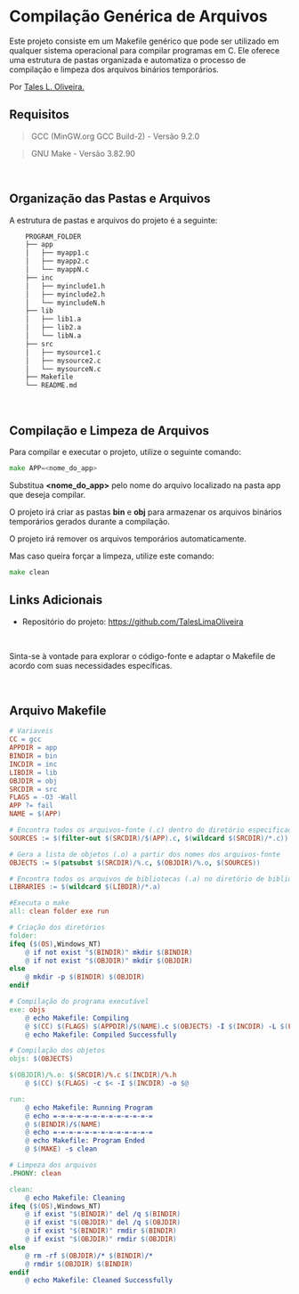 # Compilação Genérica de Arquivos
Este projeto consiste em um Makefile genérico que pode ser utilizado em qualquer sistema operacional para compilar programas em C. Ele oferece uma estrutura de pastas organizada e automatiza o processo de compilação e limpeza dos arquivos binários temporários.

Por [Tales L. Oliveira.](https://github.com/TalesLimaOliveira)

## Requisitos
> GCC (MinGW.org GCC Build-2) - Versão 9.2.0

> GNU Make - Versão 3.82.90

<br>

## Organização das Pastas e Arquivos
A estrutura de pastas e arquivos do projeto é a seguinte:

``` bash
    PROGRAM_FOLDER
    ├── app
    │   ├── myapp1.c
    │   ├── myapp2.c
    │   └── myappN.c
    ├── inc
    │   ├── myinclude1.h
    │   ├── myinclude2.h
    │   └── myincludeN.h
    ├── lib
    │   ├── lib1.a
    │   ├── lib2.a
    │   └── libN.a
    ├── src
    │   ├── mysource1.c
    │   ├── mysource2.c
    │   └── mysourceN.c
    ├── Makefile
    └── README.md
```

<br>

## Compilação e Limpeza de Arquivos

Para compilar e executar o projeto, utilize o seguinte comando:

```go
make APP=<nome_do_app>
```

Substitua **<nome_do_app>** pelo nome do arquivo localizado na pasta app que deseja compilar.

O projeto irá criar as pastas **bin** e **obj** para armazenar os arquivos binários temporários gerados durante a compilação.

O projeto irá remover os arquivos temporários automaticamente.

Mas caso queira forçar a limpeza, utilize este comando:

```go
make clean
```

## Links Adicionais

- Repositório do projeto: https://github.com/TalesLimaOliveira

<br>

Sinta-se à vontade para explorar o código-fonte e adaptar o Makefile de acordo com suas necessidades específicas.

<br>

## Arquivo Makefile

```Makefile
# Variaveis
CC = gcc
APPDIR = app
BINDIR = bin
INCDIR = inc
LIBDIR = lib
OBJDIR = obj
SRCDIR = src
FLAGS = -O3 -Wall
APP ?= fail
NAME = $(APP)

# Encontra todos os arquivos-fonte (.c) dentro do diretório especificado, exceto o arquivo principal
SOURCES := $(filter-out $(SRCDIR)/$(APP).c, $(wildcard $(SRCDIR)/*.c))

# Gera a lista de objetos (.o) a partir dos nomes dos arquivos-fonte
OBJECTS := $(patsubst $(SRCDIR)/%.c, $(OBJDIR)/%.o, $(SOURCES))

# Encontra todos os arquivos de bibliotecas (.a) no diretório de bibliotecas
LIBRARIES := $(wildcard $(LIBDIR)/*.a)

#Executa o make
all: clean folder exe run

# Criação dos diretórios
folder:
ifeq ($(OS),Windows_NT)
	@ if not exist "$(BINDIR)" mkdir $(BINDIR)
	@ if not exist "$(OBJDIR)" mkdir $(OBJDIR)
else
	@ mkdir -p $(BINDIR) $(OBJDIR)
endif

# Compilação do programa executável
exe: objs
	@ echo Makefile: Compiling
	@ $(CC) $(FLAGS) $(APPDIR)/$(NAME).c $(OBJECTS) -I $(INCDIR) -L $(LIBDIR) $(LIBRARIES) -o $(BINDIR)/$(NAME)
	@ echo Makefile: Compiled Successfully

# Compilação dos objetos
objs: $(OBJECTS)

$(OBJDIR)/%.o: $(SRCDIR)/%.c $(INCDIR)/%.h
	@ $(CC) $(FLAGS) -c $< -I $(INCDIR) -o $@

run:
	@ echo Makefile: Running Program
	@ echo =-=-=-=-=-=-=-=-=-=-=-=-=
	@ $(BINDIR)/$(NAME)
	@ echo =-=-=-=-=-=-=-=-=-=-=-=-=
	@ echo Makefile: Program Ended
	@ $(MAKE) -s clean

# Limpeza dos arquivos
.PHONY: clean

clean:
	@ echo Makefile: Cleaning
ifeq ($(OS),Windows_NT)
	@ if exist "$(BINDIR)" del /q $(BINDIR)
	@ if exist "$(OBJDIR)" del /q $(OBJDIR)
	@ if exist "$(BINDIR)" rmdir $(BINDIR)
	@ if exist "$(OBJDIR)" rmdir $(OBJDIR)
else
	@ rm -rf $(OBJDIR)/* $(BINDIR)/*
	@ rmdir $(OBJDIR) $(BINDIR)
endif
	@ echo Makefile: Cleaned Successfully

```